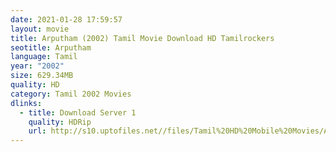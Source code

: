 ```yaml
---
date: 2021-01-28 17:59:57
layout: movie
title: Arputham (2002) Tamil Movie Download HD Tamilrockers
seotitle: Arputham
language: Tamil
year: "2002"
size: 629.34MB
quality: HD
category: Tamil 2002 Movies
dlinks:
  - title: Download Server 1
    quality: HDRip
    url: http://s10.uptofiles.net//files/Tamil%20HD%20Mobile%20Movies/Arputham%20(2002)/Arputham%20(640x360)/Arputham%20(2002)%20(640x360).mp4
---
```

